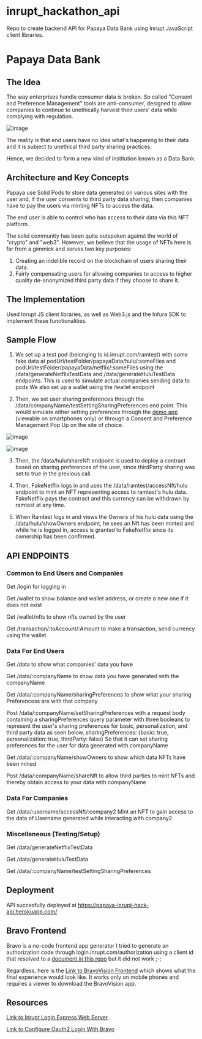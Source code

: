 # inrupt_hackathon_api

Repo to create backend API for Papaya Data Bank using Inrupt JavaScript client libraries.

# Papaya Data Bank

## The Idea

The way enterprises handle consumer data is broken.
So called "Consent and Preference Management" tools are anti-consumer, designed to allow companies to continue to unethically harvest their users' data while complying with regulation.

![image](https://raw.githubusercontent.com/papayaverse/inrupt_hackathon_api/main/jamieOliverconsentManagement.png)

The reality is that end users have no idea what's happening to their data and it is subject to unethical third party sharing practices.

Hence, we decided to form a new kind of institution known as a Data Bank.

## Architecture and Key Concepts

Papaya use Solid Pods to store data generated on various sites with the user and, if the user consents to third party data sharing, then companies have to pay the users via minting NFTs to access the data.

The end user is able to control who has access to their data via this NFT platform.

The solid community has been quite outspoken against the world of "crypto" and "web3". However, we believe that the usage of NFTs here is far from a gimmick and serves two key purposes:

1) Creating an indelible record on the blockchain of users sharing their data.
2) Fairly compensating users for allowing companies to access to higher quality de-anonymized third party data if they choose to share it.

## The Implementation

Used Inrupt JS client libraries, as well as Web3.js and the Infura SDK to implement these functionalities.

## Sample Flow

1) We set up a test pod (belonging to id.inrupt.com/ramtest) with some fake data at 
podUrl/testFolder/papayaData/hulu/:someFiles
and podUrl/testFolder/papayaData/netflix/:someFiles
using the /data/generateNetflixTestData and /data/generateHuluTestData endpoints.
This is used to simulate actual companies sending data to pods
We also set up a wallet using the /wallet endpoint

2) Then, we set user sharing preferences through the /data/companyName/testSettingSharingPreferences end point. This would simulate either setting preferences through the [demo app](https://bravostudioapp.page.link/?link=https%3A%2F%2Fapps-service.bravostudio.app%2Fdevices%2Fapps%2F01GW2XN76ADARD08R9Q747S4Z0&ofl=https%3A%2F%2Fbravostudio.app%2Fdownload-bravo-vision&apn=com.appfoundry.previewer&ibi=com.codelesslabs.app) (viewable on smartphones only) or through a Consent and Preference Management Pop Up on the site of choice.

![image](https://raw.githubusercontent.com/papayaverse/inrupt_hackathon_api/main/dataPreferences.png)

![image](https://raw.githubusercontent.com/papayaverse/inrupt_hackathon_api/main/lorealdatap.png)

3) Then, the /data/hulu/shareNft endpoint is used to deploy a contract based on sharing preferences of the user, since thirdParty sharing was set to true in the previous call.

4) Then, FakeNetflix logs in and uses the /data/ramtest/accessNft/hulu endpoint to mint an NFT representing access to ramtest's hulu data. FakeNetflix pays the contract and this currency can be withdrawn by ramtest at any time.

5) When Ramtest logs in and views the Owners of his hulu data using the /data/hulu/showOwners endpoint, he sees an Nft has been minted and while he is logged in, access is granted to FakeNetflix since its ownership has been confirmed.


## API ENDPOINTS

### Common to End Users and Companies

Get /login for logging in

Get /wallet to show balance and wallet address, or create a new one if it does not exist

Get /wallet/nfts to show nfts owned by the user

Get /transaction/:toAccount/:Amount to make a transaction, send currency using the wallet

### Data For End Users

Get /data to show what companies' data you have

Get /data/:companyName to show data you have generated with the companyName

Get /data/:companyName/sharingPreferences to show what your sharing Preferencess are with that company

Post /data/:companyName/setSharingPreferences with a request body containing a sharingPreferences query parameter with three booleans to represent the user's sharing preferences for basic, personalization, and third party data as seen below.
sharingPreferences: {basic: true, personalization: true, thirdParty: false}
So that it can set sharing preferences for the user for data generated with companyName

Get /data/:companyName/showOwners to show which data NFTs have been mined

Post /data/:companyName/shareNft to allow third parties to mint NFTs and thereby obtain access to your data with companyName

### Data For Companies

Get /data/:username/accessNft/:company2 Mint an NFT to gain access to the data of Username generated while interacting with company2

### Miscellaneous (Testing/Setup)

Get /data/generateNetflixTestData

Get /data/generateHuluTestData

Get /data/:companyName/testSettingSharingPreferences

## Deployment

API succesfully deployed at https://papaya-inrupt-hack-api.herokuapp.com/

## Bravo Frontend

Bravo is a no-code frontend app generator
I tried to generate an authorization code through login.inrupt.com/authorization using a client id that resolved to a [document in this repo](https://raw.githubusercontent.com/papayaverse/inrupt_hackathon_api/main/bravoclientdoc.jsonld) but it did not work ;-;

Regardless, here is the
[Link to BravoVision Frontend](https://bravostudioapp.page.link/?link=https%3A%2F%2Fapps-service.bravostudio.app%2Fdevices%2Fapps%2F01GW2XN76ADARD08R9Q747S4Z0&ofl=https%3A%2F%2Fbravostudio.app%2Fdownload-bravo-vision&apn=com.appfoundry.previewer&ibi=com.codelesslabs.app)
which shows what the final experience would look like. It works only on mobile phones and requires a viewer to download the BravoVision app.

## Resources

[Link to Inrupt Login Express Web Server](https://docs.inrupt.com/developer-tools/javascript/client-libraries/tutorial/authenticate-nodejs-web-server/#example)

[Link to Configure Oauth2 Login With Bravo](https://docs.bravostudio.app/integrations/user-authentication/oauth2)




